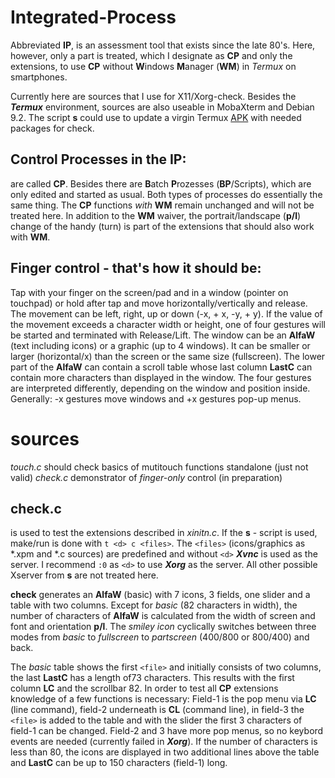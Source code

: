 # Integrated-Process
Abbreviated **IP**, is an assessment tool that exists since the late 80's. Here, however, only a part is treated, which I designate as **CP** and only the extensions, to use **CP** without **W**indows **M**anager (**WM**) in _Termux_ on smartphones.

Currently here are sources that I use for X11/Xorg-check. Besides the _**Termux**_ environment, sources are also useable in MobaXterm and Debian 9.2. The script **s** could use to update a virgin Termux [APK](https://github.com/termux/termux-packages/issues/3535#issuecomment-489430202) with needed packages for check.

## Control Processes in the IP:
are called **CP**. Besides there are **B**atch **P**rozesses (**BP**/Scripts), which are only edited and started as usual. Both types of processes do essentially the same thing. The **CP** functions _with_ **WM** remain unchanged and will not be treated here. In addition to the **WM** waiver, the portrait/landscape (**p/l**) change of the handy (turn) is part of the extensions that should also work with **WM**.

## Finger control - that's how it should be:
Tap with your finger on the screen/pad and in a window (pointer on touchpad) or hold after tap and move horizontally/vertically and release. The movement can be left, right, up or down (-x, + x, -y, + y). If the value of the movement exceeds a character width or height, one of four gestures will be started and terminated with Release/Lift.
The window can be an **AlfaW** (text including icons) or a graphic (up to 4 windows). It can be smaller or larger (horizontal/x) than the screen or the same size (fullscreen). The lower part of the **AlfaW** can contain a scroll table whose last column **LastC** can contain more characters than displayed in the window.
The four gestures are interpreted differently, depending on the window and position inside. Generally: -x gestures move windows and +x gestures pop-up menus.
# sources
_touch.c_ should check basics of mutitouch functions standalone (just not valid)
_check.c_ demonstrator of _finger-only_ control (in preparation)
## check.c
is used to test the extensions described in _xinitn.c_. If the **s** - script is used, make/run is done with `t <d> c <files>`. The `<files>` (icons/graphics as *.xpm and *.c sources) are predefined and without `<d>` _**Xvnc**_ is used as the server. I recommend `:0` as `<d>` to use _**Xorg**_ as the server. All other possible Xserver from **s** are not treated here.

**check** generates an **AlfaW** (basic) with 7 icons, 3 fields, one slider and a table with two columns. Except for _basic_ (82 characters in width), the number of characters of **AlfaW** is calculated from the width of screen and font and orientation **p/l**. The _smiley icon_ cyclically switches between three modes from _basic_ to _fullscreen_ to _partscreen_ (400/800 or 800/400) and back.

The _basic_ table shows the first `<file>` and initially consists of two columns, the last **LastC** has a length of73 characters. This results with the first column **LC** and the scrollbar 82. In order to test all **CP** extensions knowledge of a few functions is necessary: Field-1 is the pop menu via **LC** (line command), field-2 underneath is **CL** (command line), in field-3 the `<file>` is added to the table and with the slider the first 3 characters of field-1 can be changed. Field-2 and 3 have more pop menus, so no keybord events are needed (currently failed in _**Xorg**_).
If the number of characters is less than 80, the icons are displayed in two additional lines above the table and **LastC** can be up to 150 characters (field-1) long.
